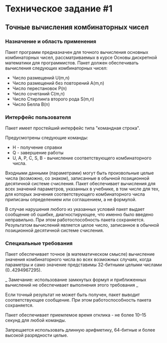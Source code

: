# Техническое задание #1

## Точные вычисления комбинаторных чисел

### Назначение и область применения

Пакет программ предназначен для точного вычисления основных комбинаторных чисел,
рассматриваемых в курсе Основы дискретной математики для программистов.
Пакет должен обеспечивать вычисления следующих комбинаторных чисел:

* Число размещений U(m,n)
* Число размещений без повторений A(m,n)
* Число перестановок P(n)
* Число сочетаний C(m,n)
* Число Стирлинга второго рода S(m,n)
* Число Белла B(n)

### Интерфейс пользователя
Пакет имеет простейший интерфейс типа "командная строка".

Предусмотрены следующие команды:
* H - получение справки
* Q - завершение работы
* U, A, P, C, S, B - вычисление соответствующего комбинаторного числа.

Входными данными (параметрами)
могут быть произвольные целые числа (возможно, со знаком),
записанные в обычной позиционной десятичной системе счисления.
Пакет обеспечивает вычисления для всех значений параметров,
указанных в учебнике, в том числе для тех,
для которых значения соответствующего комбинаторного
числа приписаны определением или соглашением, а не формулой.

В случае нарушения любого из указанных условий пакет выдает сообщение об ошибке,
диагностирующее, что именно было введено неправильно.
При этом работоспособность пакета сохраняется.
Результатом вычислений является целое число,
записанное в обычной позиционной десятичной системе счисления.

### Специальные требования
Пакет обеспечивает точное (в математическом смысле)
вычисление значения комбинаторного числа во всех возможных случаях,
когда параметры и само значение представимы
32-битными целыми числами (0..4294967295).

_ Замечание: использование замкнутых формул и приближенных вычислений не обеспечивает
выполнения этого требования _

Если точный результат не может быть получен,
пакет выводит соответствующее сообщение.
При этом работоспособность пакета сохраняется.

Пакет обеспечивает приемлемое время отклика -
не более 10–15 секунд для любой команды.

Запрещается использовать длинную арифметику,
64-битные и более высокой разрядности целые.
